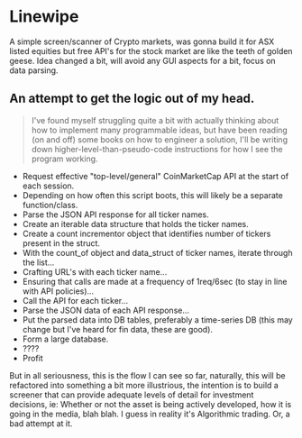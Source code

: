 # Linewipe
A simple screen/scanner of Crypto markets, was gonna build it for ASX listed equities but free API's for the stock market are like the teeth of golden geese. Idea changed a bit, will avoid any GUI aspects for a bit, focus on data parsing.

## An attempt to get the logic out of my head.
> I've found myself struggling quite a bit with actually thinking about how to implement many programmable ideas, but have been reading (on and off) some books on how to engineer a solution, I'll be writing down higher-level-than-pseudo-code instructions for how I see the program working.

* Request effective "top-level/general" CoinMarketCap API at the start of each session.
* Depending on how often this script boots, this will likely be a separate function/class.
* Parse the JSON API response for all ticker names.
* Create an iterable data structure that holds the ticker names.
* Create a count incrementor object that identifies number of tickers present in the struct.
* With the count_of object and data_struct of ticker names, iterate through the list...
* Crafting URL's with each ticker name...
* Ensuring that calls are made at a frequency of 1req/6sec (to stay in line with API policies)...
* Call the API for each ticker...
* Parse the JSON data of each API response...
* Put the parsed data into DB tables, preferably a time-series DB (this may change but I've heard for fin data, these are good).
* Form a large database.
* ????
* Profit

But in all seriousness, this is the flow I can see so far, naturally, this will be refactored into something a bit more illustrious, the intention is to build a screener that can provide adequate levels of detail for investment decisions, ie: Whether or not the asset is being actively developed, how it is going in the media, blah blah. I guess in reality it's Algorithmic trading. Or, a bad attempt at it.



